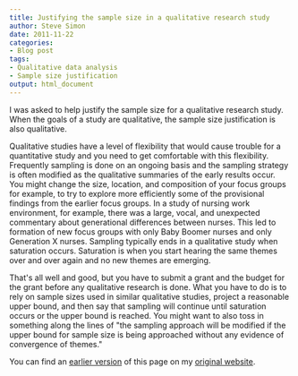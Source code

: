 ```yaml
---
title: Justifying the sample size in a qualitative research study
author: Steve Simon
date: 2011-11-22
categories:
- Blog post
tags:
- Qualitative data analysis
- Sample size justification
output: html_document
---
```


I was asked to help justify the sample size for a qualitative research study. When the goals of a study are qualitative, the sample size justification is also qualitative.

<!---More--->

Qualitative studies have a level of flexibility that would cause trouble for a quantitative study and you need to get comfortable with this flexibility. Frequently sampling is done on an ongoing basis and the sampling strategy is often modified as the qualitative summaries of the early results occur. You might change the size, location, and composition of your focus groups for example, to try to explore more efficiently some of the provisional findings from the earlier focus groups. In a study of nursing work environment, for example, there was a large, vocal, and unexpected commentary about generational differences between nurses. This led to formation of new focus groups with only Baby Boomer nurses and only Generation X nurses. Sampling typically ends in a qualitative study when saturation occurs. Saturation is when you start hearing the same themes over and over again and no new themes are emerging.

That's all well and good, but you have to submit a grant and the budget for the grant before any qualitative research is done. What you have to do is to rely on sample sizes used in similar qualitative studies, project a reasonable upper bound, and then say that sampling will continue until saturation occurs or the upper bound is reached. You might want to also toss in something along the lines of "the sampling approach will be modified if the upper bound for sample size is being approached without any evidence of convergence of themes."

You can find an [earlier version][sim1] of this page on my [original website][sim2].

[sim1]: http://www.pmean.com/11/QualitativeSampleSize.html
[sim2]: http://www.pmean.com/original_site.html 
